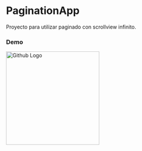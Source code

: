# PaginationApp
Proyecto para utilizar paginado con scrollview infinito.

### Demo
<img src="https://github.com/alexx19/PaginationApp/blob/master/Android/app-pagination.gif" width="256" title="Github Logo">
